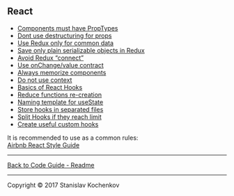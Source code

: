 ## React

* [Components must have PropTypes](https://github.com/UserBug/codeGuide/tree/v2/docs/react/componentsMustHavePropTypes.md)
* [Dont use destructuring for props](https://github.com/UserBug/codeGuide/tree/v2/docs/react/dontUseDestructuringForProps.md)
* [Use Redux only for common data](https://github.com/UserBug/codeGuide/tree/v2/docs/react/useReduxOnlyForCommonData.md)
* [Save only plain serializable objects in Redux](https://github.com/UserBug/codeGuide/tree/v2/docs/react/saveOnlyPlainSerializableObjectsInRedux.md)
* [Avoid Redux “connect”](https://github.com/UserBug/codeGuide/tree/v2/docs/react/avoidReduxConnect.md)
* [Use onChange/value contract](https://github.com/UserBug/codeGuide/tree/v2/docs/react/useOnChangeValueContract.md)
* [Always memorize components](https://github.com/UserBug/codeGuide/tree/v2/docs/react/alwaysMemorizeComponents.md)
* [Do not use context](https://github.com/UserBug/codeGuide/tree/v2/docs/react/doNotUseContext.md)
* [Basics of React Hooks](https://github.com/UserBug/codeGuide/tree/v2/docs/react/basicsOfReactHooks.md)
* [Reduce functions re-creation](https://github.com/UserBug/codeGuide/tree/v2/docs/react/reduceFunctionsReCreation.md)
* [Naming template for useState](https://github.com/UserBug/codeGuide/tree/v2/docs/react/namingTemplateForUseState.md)
* [Store hooks in separated files](https://github.com/UserBug/codeGuide/tree/v2/docs/react/storeHooksInSeparatedFiles.md)
* [Split Hooks if they reach limit](https://github.com/UserBug/codeGuide/tree/v2/docs/react/splitHooksIfTheyReachLimit.md)
* [Create useful custom hooks](https://github.com/UserBug/codeGuide/tree/v2/docs/react/createUsefulCustomHooks.md)


It is recommended to use as a common rules:  
[Airbnb React Style Guide](https://airbnb.io/javascript/react/)  

---

[Back to Code Guide - Readme](https://github.com/UserBug/codeGuide/tree/v2)  

---
Copyright © 2017 Stanislav Kochenkov 
